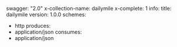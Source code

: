 swagger: "2.0"
x-collection-name: dailymile
x-complete: 1
info:
  title: dailymile
  version: 1.0.0
schemes:
- http
produces:
- application/json
consumes:
- application/json